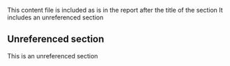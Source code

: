 This content file is included as is in the report after the title of the section
It includes an unreferenced section

## Unreferenced section

This is an unreferenced section

